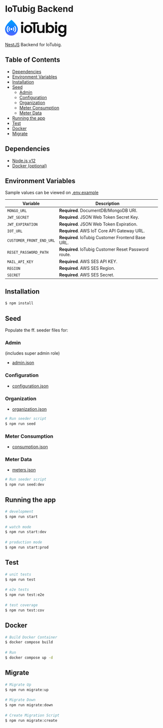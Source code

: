 # IoTubig Backend

![logo](logo.png)

[NestJS](https://nestjs.com/) Backend for IoTubig.

## Table of Contents

- [Dependencies](#dependencies)
- [Environment Variables](#environment-variables)
- [Installation](#installation)
- [Seed](#seed)
  - [Admin](#admin)
  - [Configuration](#configuration)
  - [Organization](#organization)
  - [Meter Consumption](#meter-consumption)
  - [Meter Data](#meter-data)
- [Running the app](#running-the-app)
- [Test](#test)
- [Docker](#docker)
- [Migrate](#migrate)

## Dependencies

- [Node.js v12](https://nodejs.org/download/release/latest-v12.x/)
- [Docker (optional)](https://docs.docker.com/get-docker/)

## Environment Variables

Sample values can be viewed on [.env.example](./.env.example)

| Variable                 | Description                                          |
| ------------------------ | ---------------------------------------------------- |
| `MONGO_URL`              | **Required**. DocumentDB/MongoDB URI.                |
| `JWT_SECRET`             | **Required**. JSON Web Token Secret Key.             |
| `JWT_EXPIRATION`         | **Required**. JSON Web Token Expiration.             |
| `IOT_URL`                | **Required**. AWS IoT Core API Gateway URL.          |
| `CUSTOMER_FRONT_END_URL` | **Required**. IoTubig Customer Frontend Base URL.    |
| `RESET_PASSWORD_PATH`    | **Required**. IoTubig Customer Reset Password route. |
| `MAIL_API_KEY`           | **Required**. AWS SES API KEY.                       |
| `REGION`                 | **Required**. AWS SES Region.                        |
| `SECRET`                 | **Required**. AWS SES Secret.                        |

## Installation

```bash
$ npm install
```

## Seed

Populate the ff. seeder files for:

### Admin

(includes super admin role)

- [admin.json](./src/database/seeders/admin/admin.json)

### Configuration

- [configuration.json](./src/database/seeders/configuration/configuration.json)

### Organization

- [organization.json](./src/database/seeders/organization/organization.json)

```bash
# Run seeder script
$ npm run seed
```

### Meter Consumption

- [consumption.json](./src/database/seeders/consumption/consumption.json)

### Meter Data

- [meters.json](./src/database/seeders/consumption/meters.json)

```bash
# Run seeder script
$ npm run seed:dev
```

## Running the app

```bash
# development
$ npm run start

# watch mode
$ npm run start:dev

# production mode
$ npm run start:prod
```

## Test

```bash
# unit tests
$ npm run test

# e2e tests
$ npm run test:e2e

# test coverage
$ npm run test:cov
```

## Docker

```bash
# Build Docker Container
$ docker compose build

# Run
$ docker compose up -d
```

## Migrate

```bash
# Migrate Up
$ npm run migrate:up

# Migrate Down
$ npm run migrate:down

# Create Migration Script
$ npm run migrate:create
```
